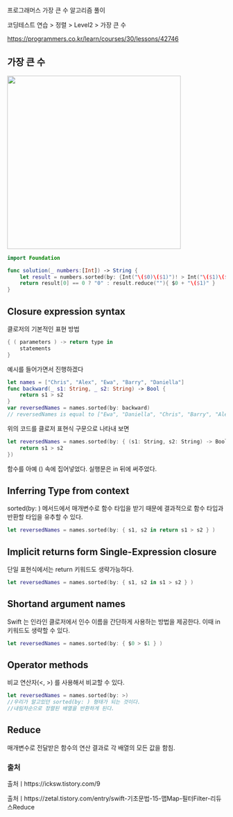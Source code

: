 프로그래머스 가장 큰 수 알고리즘 풀이

코딩테스트 연습 > 정렬 > Level2 > 가장 큰 수

https://programmers.co.kr/learn/courses/30/lessons/42746

## 가장 큰 수
<img src ="https://user-images.githubusercontent.com/69136340/113957155-b02a3700-9859-11eb-8ffd-0a2e90c7058c.png" width ="400">

```swift
import Foundation

func solution(_ numbers:[Int]) -> String {
    let result = numbers.sorted(by: {Int("\($0)\($1)")! > Int("\($1)\($0)")!} )
    return result[0] == 0 ? "0" : result.reduce(""){ $0 + "\($1)" }
}
```

## Closure expression syntax
클로저의 기본적인 표현 방법
```swift
{ ( parameters ) -> return type in
    statements
}
```
예시를 들어가면서 진행하겠다
``` swift
let names = ["Chris", "Alex", "Ewa", "Barry", "Daniella"]
func backward(_ s1: String, _ s2: String) -> Bool {
    return s1 > s2
}
var reversedNames = names.sorted(by: backward)
// reversedNames is equal to ["Ewa", "Daniella", "Chris", "Barry", "Alex"]
```
위의 코드를 클로저 표현식 구문으로 나타내 보면
```swift
let reversedNames = names.sorted(by: { (s1: String, s2: String) -> Bool in
    return s1 > s2
})
```
함수를 아예 () 속에 집어넣었다. 실행문은 in 뒤에 써주었다. 

## Inferring Type from context
sorted(by: ) 메서드에서 매개변수로 함수 타입을 받기 때문에 결과적으로 함수 타입과 반환할 타입을 유추할 수 있다.
```swift
let reversedNames = names.sorted(by: { s1, s2 in return s1 > s2 } )
```

## Implicit returns form Single-Expression closure
단일 표현식에서는 return 키워드도 생략가능하다.
```swift
let reversedNames = names.sorted(by: { s1, s2 in s1 > s2 } )
```

## Shortand argument names
Swift 는 인라인 클로저에서 인수 이름을 간단하게 사용하는 방법을 제공한다. 이때 in 키워드도 생략할 수 있다.
```swift
let reversedNames = names.sorted(by: { $0 > $1 } )
```

## Operator methods
비교 연산자(<, >) 를 사용해서 비교할 수 있다.
```swift
let reversedNames = names.sorted(by: >)
//우리가 알고있던 sorted(by: ) 형태가 되는 것이다.
//내림차순으로 정렬된 배열을 반환하게 된다.
```

## Reduce
매개변수로 전달받은 함수의 연산 결과로 각 배열의 모든 값을 함침.

### 출처
출처ㅣhttps://icksw.tistory.com/9

출처ㅣhttps://zetal.tistory.com/entry/swift-기초문법-15-맵Map-필터Filter-리듀스Reduce
